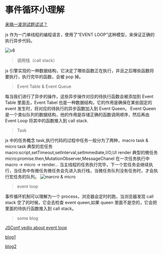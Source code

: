 # 事件循环小理解

[来搞一波测试题试试？](https://jakearchibald.com/2015/tasks-microtasks-queues-and-schedules/)

js 作为一门单线程的编程语言，使用了“EVENT LOOP”这种模型，来保证正确的执行异步代码。

![v8](https://cdn-images-1.medium.com/max/800/1*7GXoHZiIUhlKuKGT22gHmA.png)

> 调用栈（call stack）

js 引擎实现的一种数据结构，它决定了哪些函数正在执行，并且之后哪些函数将要执行，执行完毕的函数，会被 pop 掉。

> Event Table & Event Queue

每当我们进行了异步的操作，这些异步操作对应的待执行函数会被添加到 Event Table 里面去，Event Tabel 也是一种数据结构，它的作用是确保在某些固定的 event 发生时，将对应的待执行的异步函数加入到 Event Queen。
Event Queen 是一个类似队列的数据结构，他的作用是存储正确的函数调用顺序，然后再由 Event Loop 将其中的函数推入到 call stack.

> Task

js 中的任务概念 task,执行代码的过程中任务一般分为了两种，macro task & micro task
典型的宏任务 macro:script,setTimeout,setInterval,setImmediate,I/O,UI render
典型的微任务 micro:promise.then,MutationObserver,MessageChanel
在一次任务执行中 macro -> micro -> render...
当主线程的任务执行完毕，下一个宏任务会继续执行，当任务中有微任务微任务会先进入执行栈，当微任务队列没有任务时，才会执行宏任务的队列。
![marcro & micro](https://blog-assets.risingstack.com/2016/10/the-Node-js-event-loop.png)

> event loop

事件循环机制可以理解为一个 process，浏览器会定时的跑，当浏览器发现 call stack 空了的时候，它会去检查 event queen,如果 queen 里面不是空的，它会把里面的待执行函数推入到 call stack。

> some blog

[JSConf vedio about event loop](https://www.youtube.com/watch?v=8aGhZQkoFbQ)

[blog1](https://blog.risingstack.com/node-js-at-scale-understanding-node-js-event-loop/)

[blog2](https://www.w3ctrain.com/2018/02/01/javascript-event-loop/)
